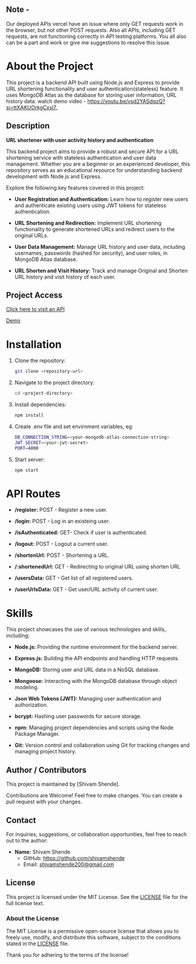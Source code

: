 ## Note -
Our deployed APIs vercel have an issue where only GET requests work in the browser, but not other POST requests. Also all APIs, including GET requests, are not functioning correctly in API testing platforms. You all also can be a part and work or give me suggestions to resolve this issue.

# About the Project

This project is a backend API built using Node.js and Express to provide URL shortening functionality and user authentication(stateless) feature. It uses MongoDB Atlas as the database for storing user information, URL history data.
watch demo video - https://youtu.be/vsd2YASdqzQ?si=ttXAKUOrkgCxsl7_

## Description

**URL shortener with user activity history and authentication**

This backend project aims to provide a robust and secure API for a URL shortening service with stateless authentication and user data management. Whether you are a beginner or an experienced developer, this repository serves as an educational resource for understanding backend development with Node.js and Express.

Explore the following key features covered in this project:     

- **User Registration and Authentication:** Learn how to register new users and authenticate existing users using JWT tokens for stateless authentication.               

- **URL Shortening and Redirection:** Implement URL shortening functionality to generate shortened URLs and redirect users to the original URLs.

- **User Data Management:** Manage URL history and user data, including usernames, passwords (hashed for security), and user roles, in MongoDB Atlas database.

- **URL Shorten and Visit History:** Track and manage Original and Shorten URL history and visit history of each user.

 ## Project Access

[Click here to visit an API](https://ur-shortener-stateless-auth-backend-23q70rmo6.vercel.app/)

[Demo](https://youtu.be/vsd2YASdqzQ?si=ttXAKUOrkgCxsl7_)

# Installation

1. Clone the repository:

   ```bash
   git clone <repository-url>

2. Navigate to the project directory:

   ```bash
   cd <project-directory>

3. Install dependencies:

   ```bash
   npm install

4. Create .env file and set envirnment variables, eg:

    ```bash
    DB_CONNECTION_STRING=<your-mongodb-atlas-connection-string>
    JWT_SECRET=<your-jwt-secret>
    PORT=4000

5. Start server:

    ```bash
    npm start

# API Routes

- **/register:** POST - Register a new user.

- **/login:** POST - Log in an existeing user.

- **/isAuthenticated:** GET- Check if user is authenticated.

- **/logout:** POST - Logout a current user.

- **/shortenUrl:** POST - Shortening a URL.

- **/:shortenedUrl:** GET - Redirecting to original URL using shorten URL

- **/usersData:** GET - Get list of all registered users.

- **/userUrlsData:** GET - Get user/URL activity of current user.

# Skills

This project showcases the use of various technologies and skills, including:

- **Node.js:** Providing the runtime environment for the backend server.

- **Express.js:** Building the API endpoints and handling HTTP requests.

- **MongoDB:** Storing user and URL data in a NoSQL database.

- **Mongoose:** Interacting with the MongoDB database through object modeling.

- **Json Web Tokens (JWT):** Managing user authentication and authorization. 

- **bcrypt:** Hashing user passwords for secure storage.

- **npm:** Managing project dependencies and scripts using the Node Package Manager.

- **Git:** Version control and collaboration using Git for tracking changes and managing project history.

## Author / Contributors

This project is maintained by [Shivam Shende].

Contributions are Welcome! Feel free to make changes. You can create a pull request with your changes.

## Contact

For inquiries, suggestions, or collaboration opportunities, feel free to reach out to the author:

- **Name:** Shivam Shende
  - GitHub: https://github.com/shivamshende
  - Email: shivamshende200@gmail.com

## License

This project is licensed under the MIT License. See the [LICENSE](LICENSE) file for the full license text.

### About the License

The MIT License is a permissive open-source license that allows you to freely use, modify, and distribute this software, subject to the conditions stated in the [LICENSE](LICENSE) file.

Thank you for adhering to the terms of the license!